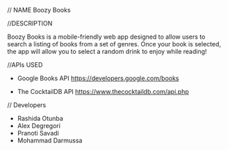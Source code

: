 // NAME 
Boozy Books 

//DESCRIPTION 

Boozy Books is a mobile-friendly web app designed to allow users to search a listing of books from a set of genres. Once your book is selected, the app will allow you to select a random drink to enjoy while reading!

//APIs USED 
- Google Books API 
https://developers.google.com/books 

- The CocktailDB API 
https://www.thecocktaildb.com/api.php


// Developers

- Rashida Otunba 
- Alex Degregori 
- Pranoti Savadi 
- Mohammad Darmussa

